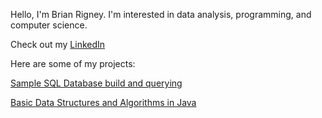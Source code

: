 Hello, I'm Brian Rigney. I'm interested in data analysis, programming, and computer science.

Check out my [LinkedIn](https://www.linkedin.com/in/brian-rigney-79416489/)


Here are some of my projects:

[Sample SQL Database build and querying](https://github.com/BrianRigneyJ/Sample-SQL-Project)

[Basic Data Structures and Algorithms in Java](https://github.com/BrianRigneyJ/Basic-DSA-with-Java)
